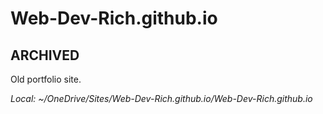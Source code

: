 # Web-Dev-Rich.github.io
## ARCHIVED
Old portfolio site.

*Local: ~/OneDrive/Sites/Web-Dev-Rich.github.io/Web-Dev-Rich.github.io*
